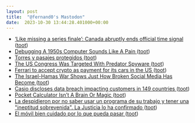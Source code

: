 ```yaml
---
layout: post
title:  "@fernand0's Mastodon"
date:  2023-10-30 13:44:28.401000+00:00
---
```

*  [‘Like missing a series finale’: Canada abruptly ends official time signal ](https://www.theguardian.com/world/2023/oct/12/canada-official-time-signal-end) ([toot](https://mastodon.social/@fernand0/111324264424992960))
*  [Debugging A 1950s Computer Sounds Like A Pain ](https://hackaday.com/2023/10/20/debugging-a-1950s-computer-sounds-like-a-pain) ([toot](https://mastodon.social/@fernand0/111324030520713205))
*  [Torres y pasajes protegidos ](https://www.flickr.com/photos/fernand0/53266227957) ([toot](https://mastodon.social/@fernand0/111323755781016577))
*  [The US Congress Was Targeted With Predator Spyware ](https://www.wired.com/story/us-congress-spyware) ([toot](https://mastodon.social/@fernand0/111323645959368779))
*  [Ferrari to accept crypto as payment for its cars in the US ](https://www.reuters.com/business/autos-transportation/ferrari-accept-crypto-payment-its-cars-us-2023-10-14) ([toot](https://mastodon.social/@fernand0/111323422410878248))
*  [The Israel-Hamas War Shows Just How Broken Social Media Has Become ](https://www.theatlantic.com/technology/archive/2023/10/social-media-infrastructure-news-algorithms/675614) ([toot](https://mastodon.social/@fernand0/111323331629328868))
*  [Casio discloses data breach impacting customers in 149 countries ](https://www.bleepingcomputer.com/news/security/casio-discloses-data-breach-impacting-customers-in-149-countries) ([toot](https://mastodon.social/@fernand0/111322977105256339))
*  [Pocket Calculator Isn’t A Brain Or Magic ](https://hackaday.com/2023/10/20/pocket-calculator-isnt-a-brain-or-magic) ([toot](https://mastodon.social/@fernand0/111322558137112272))
*  [La despidieron por no saber usar un programa de su trabajo y tener una "ineptitud sobrevenida". La Justicia lo ha confirmado ](https://www.genbeta.com/actualidad/despidieron-no-saber-usar-programa-su-trabajo-tener-ineptitud-sobrevenida-justicia-ha-confirmad) ([toot](https://mastodon.social/@fernand0/111320022341064461))
*  [El móvil bien cuidado por lo que pueda pasar ](https://changlonet.com/blog/el-movil-bien-cuidado-por-lo-que-pueda-pasar) ([toot](https://mastodon.social/@fernand0/111319811453582585))
